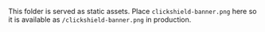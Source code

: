 This folder is served as static assets. Place `clickshield-banner.png` here so it is available as `/clickshield-banner.png` in production.
